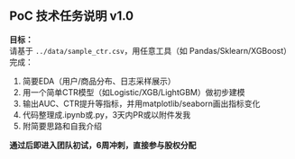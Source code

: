 ## PoC 技术任务说明 v1.0

**目标：**  
请基于 `../data/sample_ctr.csv`，用任意工具（如 Pandas/Sklearn/XGBoost）完成：
1. 简要EDA（用户/商品分布、日志采样展示）
2. 用一个简单CTR模型（如Logistic/XGB/LightGBM）做初步建模
3. 输出AUC、CTR提升等指标，并用matplotlib/seaborn画出指标变化
4. 代码整理成.ipynb或.py，3天内PR或以附件发我
5. 附简要思路和自我介绍

**通过后即进入团队初试，6周冲刺，直接参与股权分配**